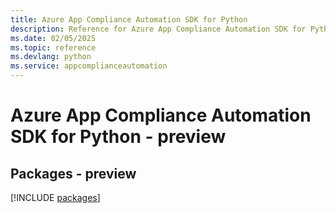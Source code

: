 ```yaml
---
title: Azure App Compliance Automation SDK for Python
description: Reference for Azure App Compliance Automation SDK for Python
ms.date: 02/05/2025
ms.topic: reference
ms.devlang: python
ms.service: appcomplianceautomation
---
```

# Azure App Compliance Automation SDK for Python - preview
## Packages - preview
[!INCLUDE [packages](app-compliance-automation-index.md)]